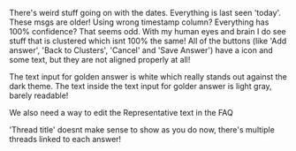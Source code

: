 There's weird stuff going on with the dates. Everything is last seen 'today'. These msgs are older! Using wrong timestamp column?
Everything has 100% confidence? That seems odd. With my human eyes and brain I do see stuff that is clustered which isnt 100% the same!
All of the buttons (like 'Add answer', 'Back to Clusters', 'Cancel' and 'Save Answer') have a icon and some text, but they are not aligned properly at all!

The text input for golden answer is white which really stands out against the dark theme.
The text inside the text input for golder answer is light gray, barely readable!

We also need a way to edit the Representative text in the FAQ

'Thread title' doesnt make sense to show as you do now, there's multiple threads linked to each answer! 
